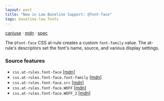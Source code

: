 ```yaml
---
layout: post
title: "New in Low Baseline Support: @font-face"
tags: baseline-low fonts
---
```


[caniuse](https://caniuse.com/?search=font-face) · [mdn](https://developer.mozilla.org/en-US/search?q=@font-face) · [spec](https://drafts.csswg.org/css-fonts-5/)

The `@font-face` CSS at-rule creates a custom `font-family` value. The at-rule's descriptors set the font's name, source, and various display settings.

### Source features

- ``css.at-rules.font-face`` [[mdn]](https://developer.mozilla.org/en-US/search?q=css.at-rules.font-face)
- ``css.at-rules.font-face.font-family`` [[mdn]](https://developer.mozilla.org/en-US/search?q=css.at-rules.font-face.font-family)
- ``css.at-rules.font-face.src`` [[mdn]](https://developer.mozilla.org/en-US/search?q=css.at-rules.font-face.src)
- ``css.at-rules.font-face.WOFF`` [[mdn]](https://developer.mozilla.org/en-US/search?q=css.at-rules.font-face.WOFF)
- ``css.at-rules.font-face.WOFF_2`` [[mdn]](https://developer.mozilla.org/en-US/search?q=css.at-rules.font-face.WOFF_2)
